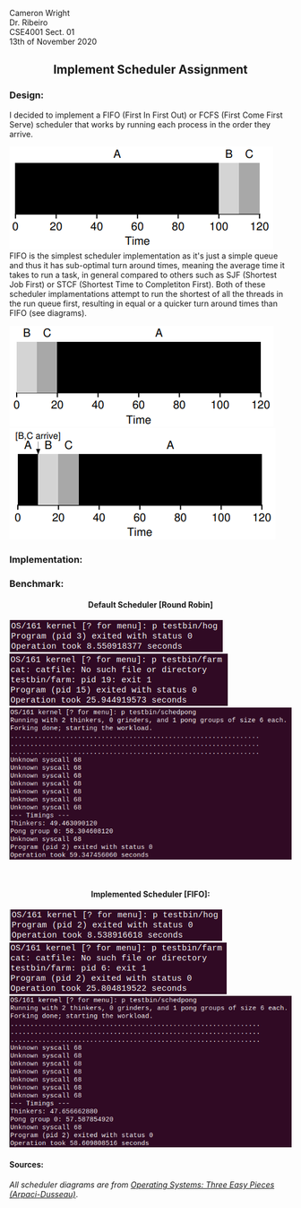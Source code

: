 
Cameron Wright\
Dr. Ribeiro\
CSE4001 Sect. 01\
13th of November 2020

<h2><p align="center">
Implement Scheduler Assignment
</p></h2>

### Design:
I decided to implement a FIFO (First In First Out) or FCFS (First Come First Serve) scheduler that works by running each process in the order they arrive.

![First In First Out](FIFO-Diagram.png)\
FIFO is the simplest scheduler implementation as it's just a simple queue and thus it has sub-optimal turn around times, meaning the average time it takes to run a task, in general compared to others such as SJF (Shortest Job First) or STCF (Shortest Time to Completiton First). Both of these scheduler implamentations attempt to run the shortest of all the threads in the run queue first, resulting in equal or a quicker turn around times than FIFO (see diagrams).

![Shortest Job First](SJF-Digram.png)\
![Shortest Time to Completiton First](CTCF-Diagram.png)

### Implementation:

### Benchmark:

<h4><p align="center">
Default Scheduler [Round Robin]
</p></h4>

![](Default-Hog.png)\
![](Default-Farm.png)\
![](Default-Pong.png)

<br />

<h4><p align="center">
Implemented Scheduler [FIFO]:
</p></h4>

![](FCFS-Hog.png)\
![](FCFS-Farm.png)\
![](FCFS-Pong.png)

#### Sources:
*All scheduler diagrams are from [Operating Systems: Three Easy Pieces (Arpaci-Dusseau)](http://pages.cs.wisc.edu/~remzi/OSTEP/ "E-Book")*.
